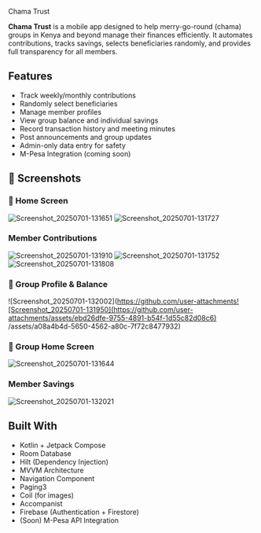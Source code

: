 Chama Trust

**Chama Trust** is a mobile app designed to help merry-go-round (chama) groups in Kenya and beyond manage their
finances efficiently. It automates contributions, tracks savings, selects beneficiaries randomly, and provides full transparency for all members.



##  Features

-  Track weekly/monthly contributions
-  Randomly select beneficiaries
-  Manage member profiles
-  View group balance and individual savings
-  Record transaction history and meeting minutes
-  Post announcements and group updates
-  Admin-only data entry for safety
-  M-Pesa Integration (coming soon)



## 📸 Screenshots

### 🔹 Home Screen
![Screenshot_20250701-131651](https://github.com/user-attachments/assets/3d64fc19-efa4-464d-8ae0-98203c5b70d6)
![Screenshot_20250701-131727](https://github.com/user-attachments/assets/010f8319-795f-4c36-b12c-35b846ef4f38)


###  Member Contributions
![Screenshot_20250701-131910](https://github.com/user-attachments/assets/9ea18163-7b73-4bed-9f2f-1a6ce2ff3a1a)
![Screenshot_20250701-131752](https://github.com/user-attachments/assets/7ef2f190-17f1-4ba7-992e-7e2519c8db87)
![Screenshot_20250701-131808](https://github.com/user-attachments/assets/dae25583-71c3-4b75-8aca-0ae767cf212a)

### 🔹 Group Profile & Balance
![Screenshot_20250701-132002](https://github.com/user-attachments![Screenshot_20250701-131950](https://github.com/user-attachments/assets/ebd26dfe-9755-4891-b54f-1d55c82d08c6)
/assets/a08a4b4d-5650-4562-a80c-7f72c8477932)
### 🔹 Group Home Screen
![Screenshot_20250701-131644](https://github.com/user-attachments/assets/c91cc77a-697b-456b-bcd2-13500131bf4c)
###  Member Savings
![Screenshot_20250701-132021](https://github.com/user-attachments/assets/27344fcb-e0c5-4372-9d38-e22e0455382f)








##  Built With

- Kotlin + Jetpack Compose
- Room Database
- Hilt (Dependency Injection)
- MVVM Architecture
- Navigation Component
- Paging3
- Coil (for images)
- Accompanist
- Firebase (Authentication + Firestore)
- (Soon) M-Pesa API Integration

